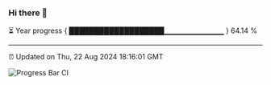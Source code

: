 ### Hi there 👋

⏳ Year progress { ███████████████████▁▁▁▁▁▁▁▁▁▁▁ } 64.14 %

---

⏰ Updated on Thu, 22 Aug 2024 18:16:01 GMT

![Progress Bar CI](https://github.com/liununu/liununu/workflows/Progress%20Bar%20CI/badge.svg)
